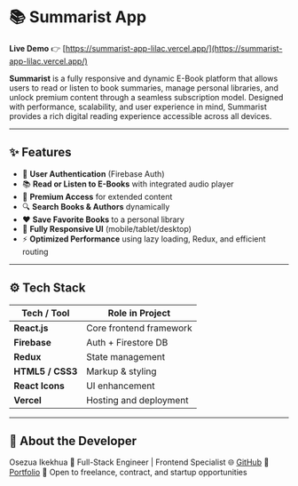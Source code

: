 # 📚 Summarist App

**Live Demo** 👉 [https://summarist-app-lilac.vercel.app/](https://summarist-app-lilac.vercel.app/)

**Summarist** is a fully responsive and dynamic E-Book platform that allows users to read or listen to book summaries, manage personal libraries, and unlock premium content through a seamless subscription model. Designed with performance, scalability, and user experience in mind, Summarist provides a rich digital reading experience accessible across all devices.

---

## ✨ Features

- 🔐 **User Authentication** (Firebase Auth)
- 📚 **Read or Listen to E-Books** with integrated audio player
- 💎 **Premium Access** for extended content
- 🔍 **Search Books & Authors** dynamically
- ❤️ **Save Favorite Books** to a personal library
- 📱 **Fully Responsive UI** (mobile/tablet/desktop)
- ⚡ **Optimized Performance** using lazy loading, Redux, and efficient routing

---

## ⚙️ Tech Stack

| Tech / Tool         | Role in Project                          |
|---------------------|-------------------------------------------|
| **React.js**         | Core frontend framework                  |
| **Firebase**         | Auth + Firestore DB                      |
| **Redux**            | State management                        |
| **HTML5 / CSS3**     | Markup & styling                        |
| **React Icons**      | UI enhancement                          |
| **Vercel**           | Hosting and deployment                   |

---

## 👤 About the Developer
Osezua Ikekhua
💼 Full-Stack Engineer | Frontend Specialist
🌐 [GitHub](https://github.com/osezuaikekhua)
🔗 [Portfolio](https://osezua-ikekhua.vercel.app/)
💬 Open to freelance, contract, and startup opportunities
